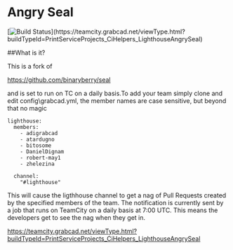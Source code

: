 # Angry Seal

[![Build Status](https://teamcity.grabcad.net/app/rest/builds/buildType:(id:PrintServiceProjects_CiHelpers_LighthouseAngrySeal)/statusIcon)](https://teamcity.grabcad.net/viewType.html?buildTypeId=PrintServiceProjects_CiHelpers_LighthouseAngrySeal)

##What is it?

This is a fork of

https://github.com/binaryberry/seal

and is set to run on TC on a daily basis.To add your team simply clone and edit config\grabcad.yml, the member names are case sensitive, but beyond that no magic


    lighthouse:
      members:
        - adigrabcad
        - atardugno
        - bitosome
        - DanielDignam
        - robert-may1
        - zhelezina
    
      channel:
        "#lighthouse"


This will cause the ligthhouse channel to get a nag of Pull Requests created by the specified members of the team. The notification is currently sent by a job that runs on TeamCity on a daily basis at 7:00 UTC. This means the developers get to see the nag when they get in.

https://teamcity.grabcad.net/viewType.html?buildTypeId=PrintServiceProjects_CiHelpers_LighthouseAngrySeal